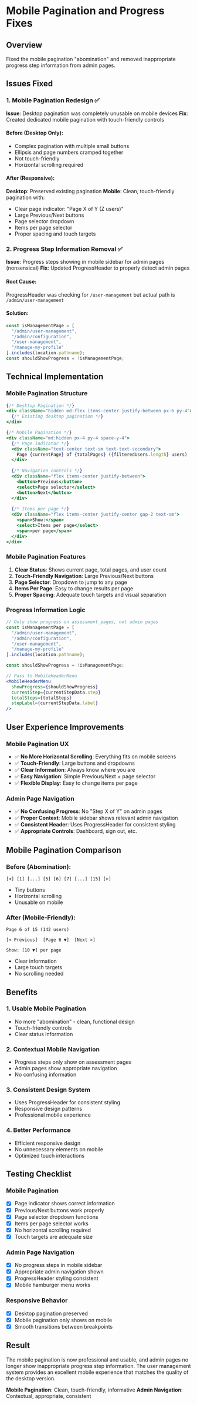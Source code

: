 # Mobile Pagination and Progress Fixes

## Overview
Fixed the mobile pagination "abomination" and removed inappropriate progress step information from admin pages.

## Issues Fixed

### 1. **Mobile Pagination Redesign** ✅
**Issue**: Desktop pagination was completely unusable on mobile devices
**Fix**: Created dedicated mobile pagination with touch-friendly controls

#### **Before (Desktop Only)**:
- Complex pagination with multiple small buttons
- Ellipsis and page numbers cramped together
- Not touch-friendly
- Horizontal scrolling required

#### **After (Responsive)**:
**Desktop**: Preserved existing pagination
**Mobile**: Clean, touch-friendly pagination with:
- Clear page indicator: "Page X of Y (Z users)"
- Large Previous/Next buttons
- Page selector dropdown
- Items per page selector
- Proper spacing and touch targets

### 2. **Progress Step Information Removal** ✅
**Issue**: Progress steps showing in mobile sidebar for admin pages (nonsensical)
**Fix**: Updated ProgressHeader to properly detect admin pages

#### **Root Cause**:
ProgressHeader was checking for `/user-management` but actual path is `/admin/user-management`

#### **Solution**:
```jsx
const isManagementPage = [
  "/admin/user-management", 
  "/admin/configuration", 
  "/user-management", 
  "/manage-my-profile"
].includes(location.pathname);
const shouldShowProgress = !isManagementPage;
```

## Technical Implementation

### **Mobile Pagination Structure**
```jsx
{/* Desktop Pagination */}
<div className="hidden md:flex items-center justify-between px-6 py-4">
  {/* Existing desktop pagination */}
</div>

{/* Mobile Pagination */}
<div className="md:hidden px-4 py-4 space-y-4">
  {/* Page indicator */}
  <div className="text-center text-sm text-text-secondary">
    Page {currentPage} of {totalPages} ({filteredUsers.length} users)
  </div>
  
  {/* Navigation controls */}
  <div className="flex items-center justify-between">
    <button>Previous</button>
    <select>Page selector</select>
    <button>Next</button>
  </div>
  
  {/* Items per page */}
  <div className="flex items-center justify-center gap-2 text-sm">
    <span>Show:</span>
    <select>Items per page</select>
    <span>per page</span>
  </div>
</div>
```

### **Mobile Pagination Features**
1. **Clear Status**: Shows current page, total pages, and user count
2. **Touch-Friendly Navigation**: Large Previous/Next buttons
3. **Page Selector**: Dropdown to jump to any page
4. **Items Per Page**: Easy to change results per page
5. **Proper Spacing**: Adequate touch targets and visual separation

### **Progress Information Logic**
```jsx
// Only show progress on assessment pages, not admin pages
const isManagementPage = [
  "/admin/user-management", 
  "/admin/configuration", 
  "/user-management", 
  "/manage-my-profile"
].includes(location.pathname);

const shouldShowProgress = !isManagementPage;

// Pass to MobileHeaderMenu
<MobileHeaderMenu 
  showProgress={shouldShowProgress}
  currentStep={currentStepData.step}
  totalSteps={totalSteps}
  stepLabel={currentStepData.label}
/>
```

## User Experience Improvements

### **Mobile Pagination UX**
- ✅ **No More Horizontal Scrolling**: Everything fits on mobile screens
- ✅ **Touch-Friendly**: Large buttons and dropdowns
- ✅ **Clear Information**: Always know where you are
- ✅ **Easy Navigation**: Simple Previous/Next + page selector
- ✅ **Flexible Display**: Easy to change items per page

### **Admin Page Navigation**
- ✅ **No Confusing Progress**: No "Step X of Y" on admin pages
- ✅ **Proper Context**: Mobile sidebar shows relevant admin navigation
- ✅ **Consistent Header**: Uses ProgressHeader for consistent styling
- ✅ **Appropriate Controls**: Dashboard, sign out, etc.

## Mobile Pagination Comparison

### **Before (Abomination)**:
```
[<] [1] [...] [5] [6] [7] [...] [15] [>]
```
- Tiny buttons
- Horizontal scrolling
- Unusable on mobile

### **After (Mobile-Friendly)**:
```
Page 6 of 15 (142 users)

[< Previous]  [Page 6 ▼]  [Next >]

Show: [10 ▼] per page
```
- Clear information
- Large touch targets
- No scrolling needed

## Benefits

### 1. **Usable Mobile Pagination**
- No more "abomination" - clean, functional design
- Touch-friendly controls
- Clear status information

### 2. **Contextual Mobile Navigation**
- Progress steps only show on assessment pages
- Admin pages show appropriate navigation
- No confusing information

### 3. **Consistent Design System**
- Uses ProgressHeader for consistent styling
- Responsive design patterns
- Professional mobile experience

### 4. **Better Performance**
- Efficient responsive design
- No unnecessary elements on mobile
- Optimized touch interactions

## Testing Checklist

### **Mobile Pagination**
- [x] Page indicator shows correct information
- [x] Previous/Next buttons work properly
- [x] Page selector dropdown functions
- [x] Items per page selector works
- [x] No horizontal scrolling required
- [x] Touch targets are adequate size

### **Admin Page Navigation**
- [x] No progress steps in mobile sidebar
- [x] Appropriate admin navigation shown
- [x] ProgressHeader styling consistent
- [x] Mobile hamburger menu works

### **Responsive Behavior**
- [x] Desktop pagination preserved
- [x] Mobile pagination only shows on mobile
- [x] Smooth transitions between breakpoints

## Result

The mobile pagination is now professional and usable, and admin pages no longer show inappropriate progress step information. The user management system provides an excellent mobile experience that matches the quality of the desktop version.

**Mobile Pagination**: Clean, touch-friendly, informative
**Admin Navigation**: Contextual, appropriate, consistent
